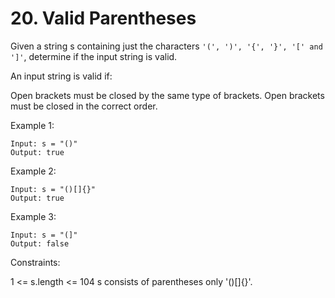 # 20. Valid Parentheses

Given a string s containing just the characters ```'(', ')', '{', '}', '[' and ']'```, determine if the input string is valid.

An input string is valid if:

Open brackets must be closed by the same type of brackets.
Open brackets must be closed in the correct order.
 

Example 1:
```
Input: s = "()"
Output: true
```

Example 2:
```
Input: s = "()[]{}"
Output: true
```

Example 3:
```
Input: s = "(]"
Output: false
```

Constraints:

1 <= s.length <= 104
s consists of parentheses only '()[]{}'.